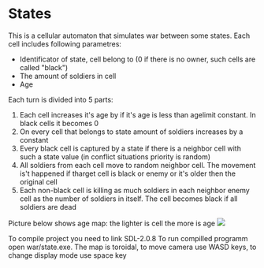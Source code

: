 # States
This is a cellular automaton that simulates war between some states.
Each cell includes following parametres:
* Identificator of state, cell belong to (0 if there is no owner, such cells are called "black")
* The amount of soldiers in cell
* Age 

Each turn is divided into 5 parts:
1) Each cell increases it's age by if it's age is less than agelimit constant. In black cells it becomes 0
2) On every cell that belongs to state amount of soldiers increases by a constant
3) Every black cell is captured by a state if there is a neighbor cell with such a state value (in conflict situations priority is random)
4) All soldiers from each cell move to random neighbor cell. The movement is't happened if tharget cell is black or enemy or it's older then the original cell
5) Each non-black cell is killing as much soldiers in each neighbor enemy cell as the number of soldiers in itself. The cell becomes black if all soldiers are dead

Picture below shows age map: the lighter is cell the more is age
![](https://cdn.discordapp.com/attachments/444936496135536672/576828502284828682/unknown.png)

To compile project you need to link SDL-2.0.8
To run compilled programm open war/state.exe. The map is toroidal, to move camera use WASD keys, to change display mode use space key



